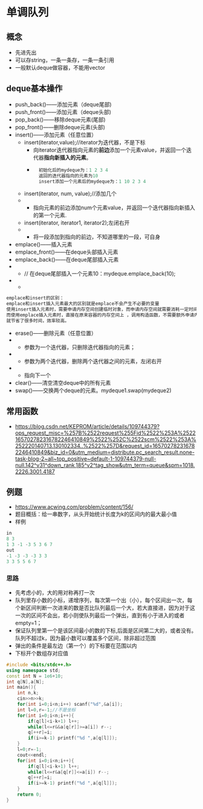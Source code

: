 # 单调队列
## 概念
* 先进先出
* 可以存string，一条一条存，一条一条引用
* 一般默认deque做容器，不能用vector
## deque基本操作
* push_back()——添加元素（deque尾部)
* push_front()——添加元素（deque头部)
* pop_back()——移除deque元素(尾部)
* pop_front()——删除deque元素(头部)
* insert()——添加元素（任意位置）
  - insert(iterator,value);//iterator为迭代器，不是下标
    - 向iterator迭代器指向元素的**前边**添加一个元素value，并返回一个迭代器**指向新插入的元素**。
    * ```c++
        初始化后的mydeque为：1 2 3 4
        返回的迭代器指向的元素为10
        insert添加一个元素后的mydeque为：1 10 2 3 4
      ```
  - insert(iterator, num, value);//添加几个
  * * 指向元素的前边添加num个元素value，并返回一个迭代器指向新插入的第一个元素.
  - insert(iterator, iterator1, iterator2);左闭右开
  * * 将一段添加到指向的前边，不知道哪里的一段，可自身
* emplace()——插入元素
* emplace_front()——在deque头部插入元素 
* emplace_back()——在deque尾部插入元素
* * // 在deque尾部插入一个元素10：mydeque.emplace_back(10);
* * 
```c++
emplace和insert的区别：
emplace和insert插入元素最大的区别就是emplace不会产生不必要的变量
使用insert插入元素时，需要申请内存空间创建临时对象，而申请内存空间就需要消耗一定时间；
而使用emplace插入元素时，直接在原来容器的内存空间上 ，调用构造函数，不需要额外申请内存空间，
就节省了很多时间，效率较高。
```
* erase()——删除元素（任意位置） 
* * 参数为一个迭代器，只删除迭代器指向的元素；
* * 参数为两个迭代器，删除两个迭代器之间的元素，左闭右开
* * 指向下一个
* clear()——清空清空deque中的所有元素
* swap()——交换两个deque的元素。mydeque1.swap(mydeque2)
## 常用函数
* https://blog.csdn.net/KEPROM/article/details/109744379?ops_request_misc=%257B%2522request%255Fid%2522%253A%2522165702782316782246410849%2522%252C%2522scm%2522%253A%252220140713.130102334..%2522%257D&request_id=165702782316782246410849&biz_id=0&utm_medium=distribute.pc_search_result.none-task-blog-2~all~top_positive~default-1-109744379-null-null.142^v31^down_rank,185^v2^tag_show&utm_term=queue&spm=1018.2226.3001.4187 

## 例题
* https://www.acwing.com/problem/content/156/
* 题目概括：给一串数字，从头开始统计长度为k的区间内的最大最小值
* 样例
```c++
in
8 3
1 3 -1 -3 5 3 6 7
out
-1 -3 -3 -3 3 3
3 3 5 5 6 7
```
### 思路
* 先考虑小的，大的用对称再打一次
* 队列里存小数的小标，递增序列，每次第一个出（小），每个区间出一次，每个新区间判断一次进来的数是否比队列最后一个大，若大直接进，因为对于这一次的区间不会出，若小则使队列最后一个弹出，直到有小于进入的或者empty=1；
* 保证队列里第一个是该区间最小的数的下标,后面是区间第二大的，或者没有。队列不超过k，因为最小数可以覆盖多个区间，除非超过范围
* 弹出的条件是最左边（第一个）的下标要在范围以内
* 下标开个数组存对应值
```c++
#include <bits/stdc++.h>
using namespace std;
const int N = 1e6+10;
int q[N],a[N];
int main(){
    int n,k;
    cin>>n>>k;
    for(int i=0;i<n;i++) scanf("%d",&a[i]);
    int l=0,r=-1;//不是坐标
    for(int i=0;i<n;i++){
        if(q[l]<i-k+1) l++;
        while(l<=r&&a[q[r]]>=a[i]) r--;
        q[++r]=i;
        if(i>=k-1) printf("%d ",a[q[l]]);
    }
    l=0;r=-1;
    cout<<endl;
    for(int i=0;i<n;i++){
        if(q[l]<i-k+1) l++;
        while(l<=r&a[q[r]]<=a[i]) r--;
        q[++r]=i;
        if(i>=k-1) printf("%d ",a[q[l]]);
    }
    return 0;
}
```